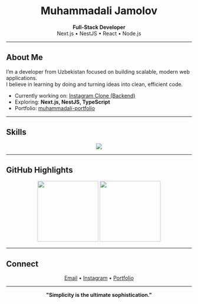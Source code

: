 <!-- Header -->
<div align="center">

# Muhammadali Jamolov  
**Full-Stack Developer**  
Next.js • NestJS • React • Node.js  

</div>

---

## About Me  

I’m a developer from Uzbekistan focused on building scalable, modern web applications.  
I believe in learning by doing and turning ideas into clean, efficient code.  

- Currently working on: [Instagram Clone (Backend)](https://github.com/Alisher009Nabijonov/Instagram)  
- Exploring: **Next.js, NestJS, TypeScript**  
- Portfolio: [muhammadali-portfolio](https://muhammdal1-fr-portfolio.netlify.app/)  

---

## Skills  

<p align="center">
  <img src="https://skillicons.dev/icons?i=ts,js,react,nextjs,nodejs,nestjs,express,mongodb,tailwind,bootstrap,sass,git,linux,postman,bash" />
</p>

---

## GitHub Highlights  

<p align="center">
  <img src="https://github-readme-stats.vercel.app/api?username=muhammadali-fr&show_icons=true&hide_border=true&theme=transparent" height="165" />
  <img src="https://github-readme-streak-stats.herokuapp.com?user=muhammadali-fr&hide_border=true&theme=transparent" height="165" />
</p>

---

## Connect  

<p align="center">
  <a href="mailto:muhammadalijamolov18@gmail.com">Email</a> •
  <a href="https://instagram.com/mukhamadali.001">Instagram</a> •
  <a href="https://muhammdal1-fr-portfolio.netlify.app/">Portfolio</a>
</p>

---

<div align="center">

**"Simplicity is the ultimate sophistication."**

</div>
